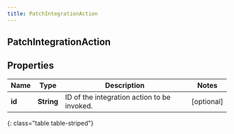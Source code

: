 ```yaml
---
title: PatchIntegrationAction
---
```

## PatchIntegrationAction


## Properties

| Name | Type | Description | Notes |
| ------------ | ------------- | ------------- | ------------- |
| **id** | <!----><!---->**String**<!----> | ID of the integration action to be invoked. |  [optional] |
{: class="table table-striped"}




